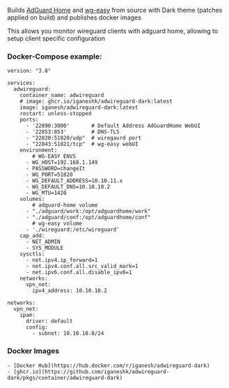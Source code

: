 Builds [AdGuard Home](https://github.com/iganeshk/AdGuardHome-Dark) and [wg-easy](https://github.com/iganeshk/wg-easy-dark) from source with Dark theme (patches applied on build) and publishes docker images

This allows you monitor wireguard clients with adguard home, allowing to setup client specific configuration 

### Docker-Compose example:
```
version: "3.8"

services:
  adwireguard:
    container_name: adwireguard
    # image: ghcr.io/iganeshk/adwireguard-dark:latest
    image: iganesh/adwireguard-dark:latest
    restart: unless-stopped
    ports:
      - '22890:3000'       # Default Address AdGuardHome WebUI
      - '22853:853'        # DNS-TLS
      - "22820:51820/udp"  # wiregaurd port
      - "22843:51821/tcp"  # wg-easy webUI
    environment:
        # WG-EASY ENVS
      - WG_HOST=192.168.1.149
      - PASSWORD=changeIt
      - WG_PORT=51820
      - WG_DEFAULT_ADDRESS=10.10.11.x
      - WG_DEFAULT_DNS=10.10.10.2
      - WG_MTU=1420
    volumes:
        # adguard-home volume
      - "./adguard/work:/opt/adguardhome/work"
      - "./adguard/conf:/opt/adguardhome/conf"
        # wg-easy volume
      - './wireguard:/etc/wireguard'
    cap_add:
      - NET_ADMIN
      - SYS_MODULE
    sysctls:
      - net.ipv4.ip_forward=1
      - net.ipv4.conf.all.src_valid_mark=1
      - net.ipv6.conf.all.disable_ipv6=1
    networks:
      vpn_net:
        ipv4_address: 10.10.10.2

networks:
  vpn_net:
    ipam:
      driver: default
      config:
        - subnet: 10.10.10.0/24

```

### Docker Images
    - [Docker Hub](https://hub.docker.com/r/iganesh/adwireguard-dark)
    - [ghcr.io](https://github.com/iganeshk/adwireguard-dark/pkgs/container/adwireguard-dark)

